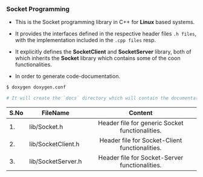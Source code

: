 
### Socket Programming

* This is the Socket programming library in C++ for **Linux** based systems.

* It provides the interfaces defined in the respective header files `.h files`, with the implementation included in the `.cpp files` resp.

* It explicitly defines the **SocketClient** and **SocketServer** library, both of which inherits the **Socket** library which contains some of the coon functionalities.

* In order to generate code-documentation.

```bash
$ doxygen doxygen.conf

# It will create the `docs` directory which will contain the documentation(docs/html/index.html).
```

|S.No| FileName                           | Content                                                                                           |
|----| -----------------------------------|:-------------------------------------------------------------------------------------------------:|
|1.  | lib/Socket.h                           | Header file for generic Socket functionalities.                                                   |
|2.  | lib/SocketClient.h                     | Header file for Socket-Client functionalities.                                                    |
|3.  | lib/SocketServer.h                     | Header file for Socket-Server functionalities.                                                    |

